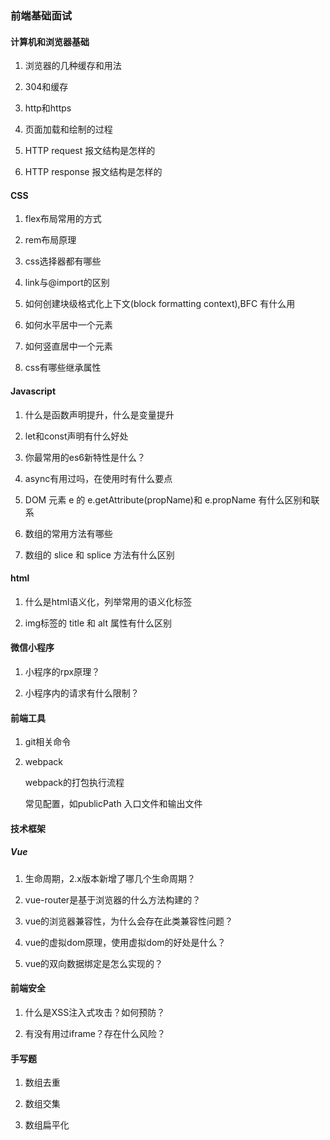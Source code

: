 ### 前端基础面试

#### 计算机和浏览器基础

1. 浏览器的几种缓存和用法

2. 304和缓存

3. http和https

4. 页面加载和绘制的过程

5. HTTP request 报文结构是怎样的

6. HTTP response 报文结构是怎样的

#### CSS

1. flex布局常用的方式

2. rem布局原理

3. css选择器都有哪些

4. link与@import的区别

5. 如何创建块级格式化上下文(block formatting context),BFC 有什么用

6. 如何水平居中一个元素

7. 如何竖直居中一个元素

8. css有哪些继承属性

#### Javascript

1. 什么是函数声明提升，什么是变量提升

2. let和const声明有什么好处

3. 你最常用的es6新特性是什么？

4. async有用过吗，在使用时有什么要点

5. DOM 元素 e 的 e.getAttribute(propName)和 e.propName 有什么区别和联系

6. 数组的常用方法有哪些

7. 数组的 slice 和 splice 方法有什么区别

#### html

1. 什么是html语义化，列举常用的语义化标签

2. img标签的 title 和 alt 属性有什么区别


#### 微信小程序

1. 小程序的rpx原理？

2. 小程序内的请求有什么限制？


#### 前端工具

1. git相关命令

2. webpack

   webpack的打包执行流程

   常见配置，如publicPath 入口文件和输出文件


#### 技术框架

#####  Vue

1. 生命周期，2.x版本新增了哪几个生命周期？

2. vue-router是基于浏览器的什么方法构建的？

3. vue的浏览器兼容性，为什么会存在此类兼容性问题？

4. vue的虚拟dom原理，使用虚拟dom的好处是什么？

5. vue的双向数据绑定是怎么实现的？


#### 前端安全

1. 什么是XSS注入式攻击？如何预防？

2. 有没有用过iframe？存在什么风险？

#### 手写题

1. 数组去重

2. 数组交集

3. 数组扁平化
